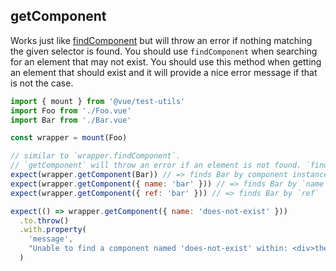## getComponent

Works just like [findComponent](./findComponent.md) but will throw an error if nothing matching
the given selector is found. You should use `findComponent` when searching for an element
that may not exist. You should use this method when getting an element that should
exist and it will provide a nice error message if that is not the case.

```js
import { mount } from '@vue/test-utils'
import Foo from './Foo.vue'
import Bar from './Bar.vue'

const wrapper = mount(Foo)

// similar to `wrapper.findComponent`.
// `getComponent` will throw an error if an element is not found. `findComponent` will do nothing.
expect(wrapper.getComponent(Bar)) // => finds Bar by component instance
expect(wrapper.getComponent({ name: 'bar' })) // => finds Bar by `name`
expect(wrapper.getComponent({ ref: 'bar' })) // => finds Bar by `ref`

expect(() => wrapper.getComponent({ name: 'does-not-exist' }))
  .to.throw()
  .with.property(
    'message',
    "Unable to find a component named 'does-not-exist' within: <div>the actual DOM here...</div>"
  )
```
